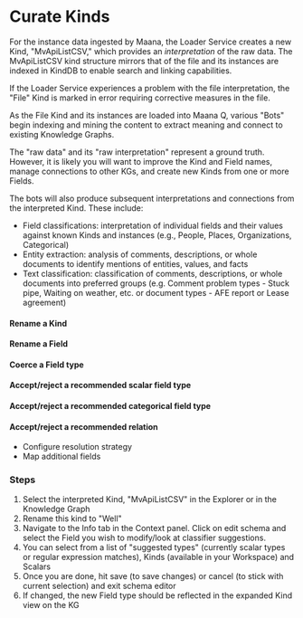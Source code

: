 # Curate Kinds

For the instance data ingested by Maana, the Loader Service creates a new Kind, "MvApiListCSV," which provides an _interpretation_ of the raw data. The MvApiListCSV kind structure mirrors that of the file and its instances are indexed in KindDB to enable search and linking capabilities.

If the Loader Service experiences a problem with the file interpretation, the "File" Kind is marked in error requiring corrective measures in the file.

As the File Kind and its instances are loaded into Maana Q, various "Bots" begin indexing and mining the content to extract meaning and connect to existing Knowledge Graphs.

The "raw data" and its "raw interpretation" represent a ground truth. However, it is likely you will want to improve the Kind and Field names, manage connections to other KGs, and create new Kinds from one or more Fields.

The bots will also produce subsequent interpretations and connections from the interpreted Kind. These include:

* Field classifications: interpretation of individual fields and their values against known Kinds and instances \(e.g., People, Places, Organizations, Categorical\)
* Entity extraction: analysis of comments, descriptions, or whole documents to identify mentions of entities, values, and facts
* Text classification: classification of comments, descriptions, or whole documents into preferred groups \(e.g. Comment problem types - Stuck pipe, Waiting on weather, etc. or document types - AFE report or Lease agreement\)

#### Rename a Kind <a id="UseCase03:CurateKinds-RenameaKind"></a>

#### Rename a Field <a id="UseCase03:CurateKinds-RenameaField"></a>

#### Coerce a Field type <a id="UseCase03:CurateKinds-CoerceaFieldtype"></a>

#### Accept/reject a recommended scalar field type  <a id="UseCase03:CurateKinds-Accept/rejectarecommendedscalarfieldtype"></a>

#### Accept/reject a recommended categorical field type  <a id="UseCase03:CurateKinds-Accept/rejectarecommendedcategoricalfieldtype"></a>

#### Accept/reject a recommended relation  <a id="UseCase03:CurateKinds-Accept/rejectarecommendedrelation"></a>

* Configure resolution strategy
* Map additional fields

### Steps <a id="UseCase03:CurateKinds-Steps"></a>

1. Select the interpreted Kind, "MvApiListCSV" in the Explorer or in the Knowledge Graph 
2. Rename this kind to "Well"
3. Navigate to the Info tab in the Context panel. Click on edit schema and select the Field you wish to modify/look at classifier suggestions.
4. You can select from a list of "suggested types" \(currently scalar types or regular expression matches\), Kinds \(available in your Workspace\) and Scalars 
5. Once you are done, hit save \(to save changes\) or cancel \(to stick with current selection\) and exit schema editor
6. If changed, the new Field type should be reflected in the expanded Kind view on the KG

